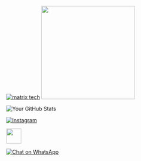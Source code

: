 

[![matrix tech](https://readme-typing-svg.demolab.com?font=Anton&size=30&pause=998&color=008000&background=F7F2F20A&vCenter=true&random=false&width=465&lines=Hello+Everyone%F0%9F%91%8B!;thank+you+for+visiting+my+profile;I+am+MATRIX+TECH+admin+founder+of+this;project;and+creator+too;i'm+looking+forwad+for+your+feedback;love+you+💖+😊+💕;you+can+always+reach+out+for+collaboration=on=projects+Contact=me+through+the+platforms=displayed=below)](https://github.com/Trevley)
<img src="https://files.catbox.moe/z7aq15.jpg" width="250" height="250"/>


![Your GitHub Stats](https://github-readme-stats.vercel.app/api?username=your-username&show_icons=true&count_private=true&hide_title=true&theme=radical)


[![Instagram](https://img.shields.io/badge/Instagram-Profile-orange?style=flat-square&logo=Instagram)](https://www.instagram.com/lil_trev._) 


<a href="mailto:matrixtechno2@gmail.com"><img height="40" src="https://cdn.icon-icons.com/icons2/730/PNG/512/gmail_icon-icons.com_62758.png"></a>





[![Chat on WhatsApp](https://img.shields.io/badge/WhatsApp-Chat-green?logo=whatsapp)](https://wa.me/+254791850627) 
